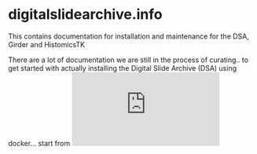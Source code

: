 # digitalslidearchive.info
This contains documentation for installation and maintenance for the DSA, Girder and HistomicsTK

There are a lot of documentation we are still in the process of curating.. to get started with actually installing the Digital Slide Archive (DSA) using docker... start from ![](https://github.com/DigitalSlideArchive/digitalslidearchive.info/blob/master/DSA_Girder_Installation/DSA_Installation.md)
